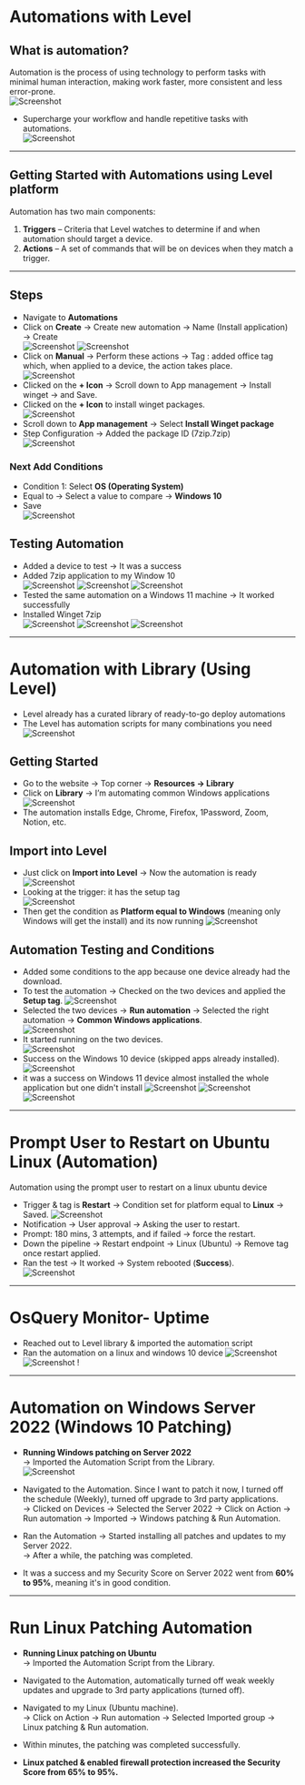 # Automations with Level

## What is automation?  
Automation is the process of using technology to perform tasks with minimal human interaction, making work faster, more consistent and less error-prone.  
![Screenshot](images/screenshot801.jpg)
- Supercharge your workflow and handle repetitive tasks with automations.  
![Screenshot](images/screenshot753.jpg)
---
## Getting Started with Automations using Level platform  

Automation has two main components:  
1. **Triggers** – Criteria that Level watches to determine if and when automation should target a device.  
2. **Actions** – A set of commands that will be on devices when they match a trigger.  
---
## Steps  
- Navigate to **Automations**  
- Click on **Create** → Create new automation → Name (Install application) → Create  
![Screenshot](images/screenshot754.jpg)
![Screenshot](images/screenshot802.jpg)
- Click on **Manual** → Perform these actions → Tag : added office tag which, when applied to a device, the action takes place.  
![Screenshot](images/screenshot759.jpg)
- Clicked on the **+ Icon** → Scroll down to App management → Install winget → and Save.  
- Clicked on the **+ Icon** to install winget packages.  
![Screenshot](images/screenshot803.jpg)
- Scroll down to **App management** → Select **Install Winget package**  
- Step Configuration → Added the package ID (7zip.7zip)  
![Screenshot](images/screenshot804.jpg)
### Next Add Conditions  
- Condition 1: Select **OS (Operating System)**  
- Equal to → Select a value to compare → **Windows 10**
- Save  
![Screenshot](images/screenshot765.jpg)
## Testing Automation  
- Added a device to test → It was a success  
- Added 7zip application to my Window 10  
![Screenshot](images/screenshot760.jpg)
![Screenshot](images/screenshot761.jpg)
![Screenshot](images/screenshot762.jpg)
- Tested the same automation on a Windows 11 machine → It worked successfully  
- Installed Winget 7zip  
![Screenshot](images/screenshot805.jpg)
![Screenshot](images/screenshot766.jpg)
![Screenshot](images/screenshot767.jpg)

---
# Automation with Library (Using Level)

- Level already has a curated library of ready-to-go deploy automations  
- The Level has automation scripts for many combinations you need  
![Screenshot](images/screenshot769.jpg)
## Getting Started  
- Go to the website → Top corner → **Resources → Library**  
- Click on **Library** → I’m automating common Windows applications  
![Screenshot](images/screenshot770.jpg)
- The automation installs Edge, Chrome, Firefox, 1Password, Zoom, Notion, etc.  
## Import into Level  
- Just click on **Import into Level** → Now the automation is ready  
![Screenshot](images/screenshot771.jpg)
- Looking at the trigger: it has the setup tag  
![Screenshot](images/screenshot772.jpg)
- Then get the condition as **Platform equal to Windows** (meaning only Windows will get the install)  and its now running
![Screenshot](images/screenshot773.jpg)
## Automation Testing and Conditions

- Added some conditions to the app because one device already had the download.  
- To test the automation → Checked on the two devices and applied the **Setup tag**. 
![Screenshot](images/screenshot806.jpg)
- Selected the two devices → **Run automation** → Selected the right automation → **Common Windows applications**.  
![Screenshot](images/screenshot774.jpg)
- It started running on the two devices.  
![Screenshot](images/screenshot776.jpg)
- Success on the Windows 10 device (skipped apps already installed).  
![Screenshot](images/screenshot778.jpg)
- it was a success on Windows 11 device almost installed the whole application but one didn't install 
![Screenshot](images/screenshot780.jpg)
![Screenshot](images/screenshot781.jpg)
![Screenshot](images/screenshot779.jpg)

---

# Prompt User to Restart on Ubuntu Linux (Automation)
Automation using the prompt user to restart on a linux ubuntu device
- Trigger & tag is **Restart** → Condition set for platform equal to **Linux** → Saved. 
![Screenshot](images/screenshot782.jpg)
- Notification → User approval → Asking the user to restart.  
- Prompt: 180 mins, 3 attempts, and if failed → force the restart.  
- Down the pipeline → Restart endpoint → Linux (Ubuntu) → Remove tag once restart applied.  
- Ran the test → It worked → System rebooted (**Success**).  
![Screenshot](images/screenshot783.jpg)
---
# OsQuery Monitor- Uptime

- Reached out to Level library & imported the automation script
- Ran the automation on a linux and windows 10 device
![Screenshot](images/screenshot738.jpg)
![Screenshot](images/screenshot753.jpg)
!

---
# Automation on Windows Server 2022 (Windows 10 Patching)

* **Running Windows patching on Server 2022**  
  -> Imported the Automation Script from the Library.  
![Screenshot](images/screenshot807.jpg)
* Navigated to the Automation. Since I want to patch it now, I turned off the schedule (Weekly), turned off upgrade to 3rd party applications.  
  -> Clicked on Devices -> Selected the Server 2022 -> Click on Action -> Run automation -> Imported -> Windows patching & Run Automation.  

* Ran the Automation -> Started installing all patches and updates to my Server 2022.  
  -> After a while, the patching was completed.  

* It was a success and my Security Score on Server 2022 went from **60% to 95%**, meaning it's in good condition.  

---
# Run Linux Patching Automation

* **Running Linux patching on Ubuntu**  
  -> Imported the Automation Script from the Library.  

* Navigated to the Automation, automatically turned off weak weekly updates and upgrade to 3rd party applications (turned off).  

* Navigated to my Linux (Ubuntu machine).  
  -> Click on Action -> Run automation -> Selected Imported group -> Linux patching & Run automation.  

* Within minutes, the patching was completed successfully.  

* **Linux patched & enabled firewall protection increased the Security Score from 65% to 95%.**
